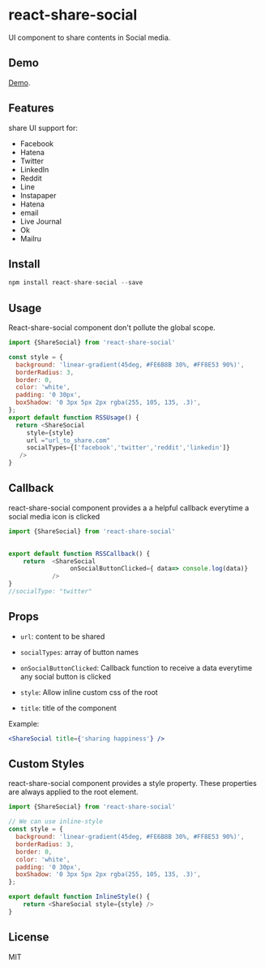 # react-share-social

UI component to share contents in Social media.


## Demo

[Demo](https://react-share-social.github.io/react-share-social/).


## Features

share UI support for:
  - Facebook
  - Hatena
  - Twitter 
  - LinkedIn 
  - Reddit 
  - Line 
  - Instapaper
  - Hatena
  - email  
  - Live Journal
  - Ok
  - Mailru

  
## Install

```js
npm install react-share-social --save
``` 
## Usage

React-share-social component don't pollute the global scope.

```js
import {ShareSocial} from 'react-share-social' 

const style = {
  background: 'linear-gradient(45deg, #FE6B8B 30%, #FF8E53 90%)',
  borderRadius: 3,
  border: 0,
  color: 'white',
  padding: '0 30px',
  boxShadow: '0 3px 5px 2px rgba(255, 105, 135, .3)',
};
export default function RSSUsage() {
  return <ShareSocial 
     style={style}
     url ="url_to_share.com"
     socialTypes={['facebook','twitter','reddit','linkedin']}
   />
}


```
## Callback

 react-share-social component provides a a helpful callback everytime a social media icon is clicked

```js
import {ShareSocial} from 'react-share-social' 
 

export default function RSSCallback() { 
    return  <ShareSocial  
                 onSocialButtonClicked={ data=> console.log(data)}    
            />
}
//socialType: "twitter"
```
## Props

- `url`: content to be shared 

- `socialTypes`: array of button names

- `onSocialButtonClicked`: Callback function to receive a data everytime any social button is clicked

- `style`: Allow inline custom css of the root

- `title`: title of the component

Example:

```jsx
<ShareSocial title={'sharing happiness'} />
```
## Custom Styles

 react-share-social component provides a style property. These properties are always applied to the root element.

```js
import {ShareSocial} from 'react-share-social' 

// We can use inline-style
const style = {
  background: 'linear-gradient(45deg, #FE6B8B 30%, #FF8E53 90%)',
  borderRadius: 3,
  border: 0,
  color: 'white',
  padding: '0 30px',
  boxShadow: '0 3px 5px 2px rgba(255, 105, 135, .3)',
};

export default function InlineStyle() { 
    return <ShareSocial style={style} />
}
```

## License

MIT

